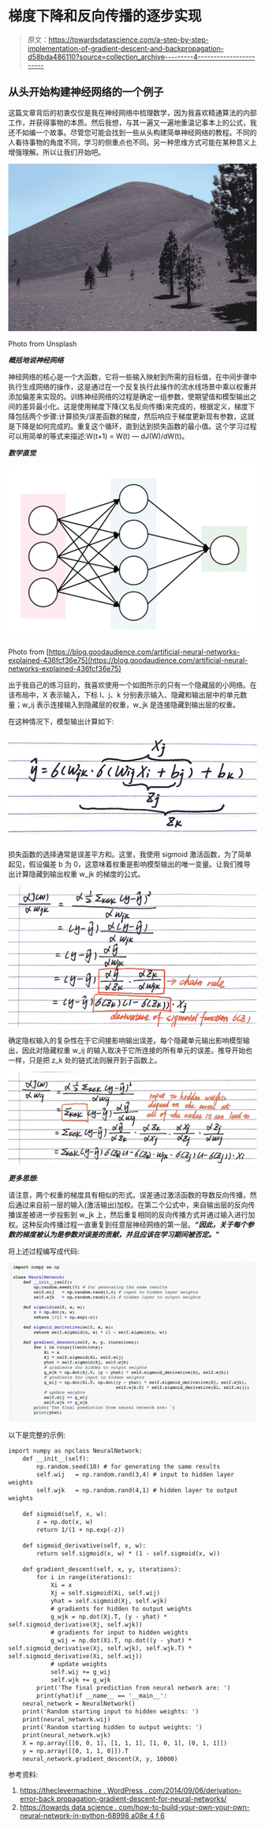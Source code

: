 # 梯度下降和反向传播的逐步实现

> 原文：<https://towardsdatascience.com/a-step-by-step-implementation-of-gradient-descent-and-backpropagation-d58bda486110?source=collection_archive---------4----------------------->

## 从头开始构建神经网络的一个例子

这篇文章背后的初衷仅仅是我在神经网络中梳理数学，因为我喜欢精通算法的内部工作，并获得事物的本质。然后我想，与其一遍又一遍地重温记事本上的公式，我还不如编一个故事。尽管您可能会找到一些从头构建简单神经网络的教程。不同的人看待事物的角度不同，学习的侧重点也不同。另一种思维方式可能在某种意义上增强理解。所以让我们开始吧。

![](img/fe943db241d2e6ee3c8a4858a0d547ec.png)

Photo from Unsplash

***概括地说神经网络***

神经网络的核心是一个大函数，它将一些输入映射到所需的目标值，在中间步骤中执行生成网络的操作，这是通过在一个反复执行此操作的流水线场景中乘以权重并添加偏差来实现的。训练神经网络的过程是确定一组参数，使期望值和模型输出之间的差异最小化。这是使用梯度下降(又名反向传播)来完成的，根据定义，梯度下降包括两个步骤:计算损失/误差函数的梯度，然后响应于梯度更新现有参数，这就是下降是如何完成的。重复这个循环，直到达到损失函数的最小值。这个学习过程可以用简单的等式来描述:W(t+1) = W(t) — dJ(W)/dW(t)。

***数学直觉***

![](img/7cead379b8a68921634aa047e7ca2ffe.png)

Photo from [https://blog.goodaudience.com/artificial-neural-networks-explained-436fcf36e75](https://blog.goodaudience.com/artificial-neural-networks-explained-436fcf36e75)

出于我自己的练习目的，我喜欢使用一个如图所示的只有一个隐藏层的小网络。在该布局中，X 表示输入，下标 I、j、k 分别表示输入、隐藏和输出层中的单元数量；w_ij 表示连接输入到隐藏层的权重，w_jk 是连接隐藏到输出层的权重。

在这种情况下，模型输出计算如下:

![](img/099d887f6b299d2133279b221eb9cd11.png)

损失函数的选择通常是误差平方和。这里，我使用 sigmoid 激活函数，为了简单起见，假设偏差 b 为 0，这意味着权重是影响模型输出的唯一变量。让我们推导出计算隐藏到输出权重 w_jk 的梯度的公式。

![](img/fe1e84d61a9f0ecdfca355397fee79f1.png)

确定隐权输入的复杂性在于它间接影响输出误差。每个隐藏单元输出影响模型输出，因此对隐藏权重 w_ij 的输入取决于它所连接的所有单元的误差。推导开始也一样，只是把 z_k 处的链式法则展开到子函数上。

![](img/22048a2971022553cfdb4c093301d066.png)

***更多思想:***

请注意，两个权重的梯度具有相似的形式。误差通过激活函数的导数反向传播，然后通过来自前一层的输入(激活输出)加权。在第二个公式中，来自输出层的反向传播误差被进一步投影到 w_jk 上，然后重复相同的反向传播方式并通过输入进行加权。这种反向传播过程一直重复到任意层神经网络的第一层。***“因此，关于每个参数的梯度被认为是参数对误差的贡献，并且应该在学习期间被否定。”***

将上述过程编写成代码:

![](img/618474d65b9cd806807f64b0278b1bd2.png)

以下是完整的示例:

```
import numpy as npclass NeuralNetwork:
    def __init__(self):
        np.random.seed(10) # for generating the same results
        self.wij   = np.random.rand(3,4) # input to hidden layer weights
        self.wjk   = np.random.rand(4,1) # hidden layer to output weights

    def sigmoid(self, x, w):
        z = np.dot(x, w)
        return 1/(1 + np.exp(-z))

    def sigmoid_derivative(self, x, w):
        return self.sigmoid(x, w) * (1 - self.sigmoid(x, w))

    def gradient_descent(self, x, y, iterations):
        for i in range(iterations):
            Xi = x
            Xj = self.sigmoid(Xi, self.wij)
            yhat = self.sigmoid(Xj, self.wjk)
            # gradients for hidden to output weights
            g_wjk = np.dot(Xj.T, (y - yhat) * self.sigmoid_derivative(Xj, self.wjk))
            # gradients for input to hidden weights
            g_wij = np.dot(Xi.T, np.dot((y - yhat) * self.sigmoid_derivative(Xj, self.wjk), self.wjk.T) * self.sigmoid_derivative(Xi, self.wij))
            # update weights
            self.wij += g_wij
            self.wjk += g_wjk
        print('The final prediction from neural network are: ')
        print(yhat)if __name__ == '__main__':
    neural_network = NeuralNetwork()
    print('Random starting input to hidden weights: ')
    print(neural_network.wij)
    print('Random starting hidden to output weights: ')
    print(neural_network.wjk)
    X = np.array([[0, 0, 1], [1, 1, 1], [1, 0, 1], [0, 1, 1]])
    y = np.array([[0, 1, 1, 0]]).T
    neural_network.gradient_descent(X, y, 10000)
```

参考资料:

1.  [https://theclevermachine . WordPress . com/2014/09/06/derivation-error-back propagation-gradient-descent-for-neural-networks/](https://theclevermachine.wordpress.com/2014/09/06/derivation-error-backpropagation-gradient-descent-for-neural-networks/)
2.  [https://towards data science . com/how-to-build-your-own-your-own-neural-network-in-python-68998 a08e 4 f 6](/how-to-build-your-own-neural-network-from-scratch-in-python-68998a08e4f6)
